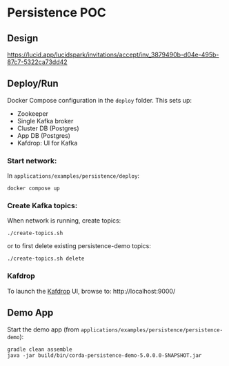 # Persistence POC

## Design

https://lucid.app/lucidspark/invitations/accept/inv_3879490b-d04e-495b-87c7-5322ca73dd42

## Deploy/Run

Docker Compose configuration in the `deploy` folder. This sets up:
- Zookeeper
- Single Kafka broker
- Cluster DB (Postgres)
- App DB (Postgres)
- Kafdrop: UI for Kafka

### Start network:

In `applications/examples/persistence/deploy`:

```shell
docker compose up
```

### Create Kafka topics:

When network is running, create topics:

```shell
./create-topics.sh
```

or to first delete existing persistence-demo topics:

```shell
./create-topics.sh delete
```

### Kafdrop

To launch the [Kafdrop](https://github.com/HomeAdvisor/Kafdrop) UI, browse to: http://localhost:9000/

## Demo App

Start the demo app (from `applications/examples/persistence/persistence-demo`):

```shell
gradle clean assemble 
java -jar build/bin/corda-persistence-demo-5.0.0.0-SNAPSHOT.jar
```